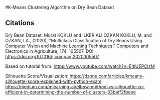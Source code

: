 #K-Means Clustering Algorithm on Dry Bean Dataset

## Citations
Dry Bean Dataset: 
Murat KOKLU and ILKER ALI OZKAN
KOKLU, M. and OZKAN, I.A., (2020), "Multiclass Classification of Dry Beans Using Computer Vision and Machine Learning Techniques." Computers and Electronics in Agriculture, 174, 105507. DOI: https://doi.org/10.1016/j.compag.2020.105507

Based on tutorial from:
https://www.youtube.com/watch?v=EItlUEPCIzM

Silhouette Score/Visualization:
https://dzone.com/articles/kmeans-silhouette-score-explained-with-python-exam
https://medium.com/mlearning-ai/elbow-method-vs-silhouette-co-efficient-in-determining-the-number-of-clusters-33baff2fbeee

